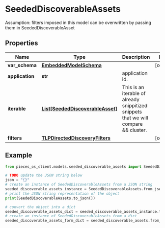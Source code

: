 # SeededDiscoverableAssets

Assumption: filters imposed in this model can be overwritten by passing them in SeededDiscoverableAsset

## Properties

Name | Type | Description | Notes
------------ | ------------- | ------------- | -------------
**var_schema** | [**EmbeddedModelSchema**](EmbeddedModelSchema) |  | [optional] 
**application** | **str** | application id. | 
**iterable** | [**List[SeededDiscoverableAsset]**](SeededDiscoverableAsset) | This is an iterable of already snippitized snippets that we will compare &amp;&amp; cluster. | 
**filters** | [**TLPDirectedDiscoveryFilters**](TLPDirectedDiscoveryFilters) |  | [optional] 

## Example

```python
from pieces_os_client.models.seeded_discoverable_assets import SeededDiscoverableAssets

# TODO update the JSON string below
json = "{}"
# create an instance of SeededDiscoverableAssets from a JSON string
seeded_discoverable_assets_instance = SeededDiscoverableAssets.from_json(json)
# print the JSON string representation of the object
print(SeededDiscoverableAssets.to_json())

# convert the object into a dict
seeded_discoverable_assets_dict = seeded_discoverable_assets_instance.to_dict()
# create an instance of SeededDiscoverableAssets from a dict
seeded_discoverable_assets_form_dict = seeded_discoverable_assets.from_dict(seeded_discoverable_assets_dict)
```



